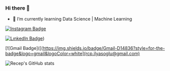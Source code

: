 ### Hi there 👋

- 🌱 I’m currently learning  Data Science | Machine Learning

[![Instagram Badge](https://img.shields.io/badge/-Instagram-C13584?style=flat-quare&labelColor=C13584&logo=instagram&logoColor=white&link=link)](https://www.instagram.com/recep.ilyasoglu/) 

[![LınkedIn Badge](https://img.shields.io/badge/LinkedIn-0077B5?style=for-the-badge&logo=linkedin&logoColor=white)](https://www.linkedin.com/in/recep-ilyasoglu-842253182/)) 

[![Gmail Badge]([(https://img.shields.io/badge/Gmail-D14836?style=for-the-badge&logo=gmail&logoColor=white](rcp.ilyasoglu@gmail.com)

![Recep's GitHub stats](https://github-readme-stats.vercel.app/api?username=recepilyasoglu&show_icons=true&theme=radical)
